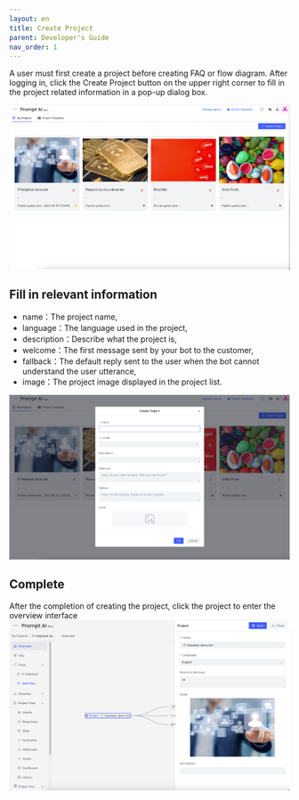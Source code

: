```yaml
---
layout: en
title: Create Project
parent: Developer's Guide
nav_order: 1
---
```

A user must first create a project before creating FAQ or flow diagram. After logging in, click the Create Project button on the upper right corner to fill in the project related information in a pop-up dialog box.

![project-create](/assets/images/tutorial/project/p-create.png)

## Fill in relevant information
   - name：The project name,
   - language：The language used in the project,
   - description：Describe what the project is,
   - welcome：The first message sent by your bot to the customer,
   - fallback：The default reply sent to the user when the bot cannot understand the user utterance,
   - image：The project image displayed in the project list.
   
![project-create-detail](/assets/images/tutorial/project/p-create-detail.png)


## Complete
After the completion of creating the project, click the project to enter the overview interface
![project-main-view](/assets/images/tutorial/project/p-main-view.png)
